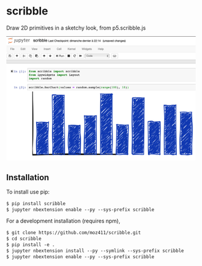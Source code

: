 scribble
===============================

Draw 2D primitives in a sketchy look, from p5.scribble.js

![Scribble](notebooks/scribble.png)


Installation
------------

To install use pip:

    $ pip install scribble
    $ jupyter nbextension enable --py --sys-prefix scribble


For a development installation (requires npm),

    $ git clone https://github.com/moz411/scribble.git
    $ cd scribble
    $ pip install -e .
    $ jupyter nbextension install --py --symlink --sys-prefix scribble
    $ jupyter nbextension enable --py --sys-prefix scribble
